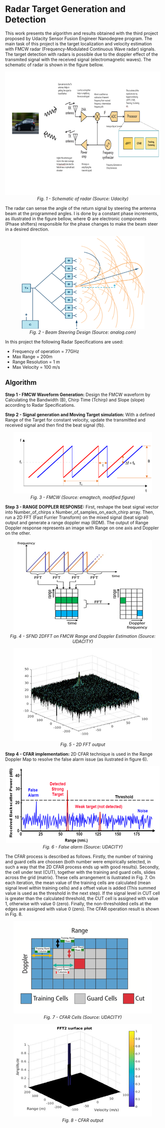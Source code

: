 # Radar Target Generation and Detection

This work presents the algorithm and results obtained with the third project proposed by Udacity Sensor Fusion Engineer Nanodegree program. The main task of this project is the target localization and velocity estimation with FMCW radar (Frequency-Modulated Continuous Wave radar) signals. The target detection with radars is possible due to the doppler effect of the transmited signal with the received signal (electromagnetic waves). The schematic of radar is shown in the figure bellow.

<p align="center">
  <img src="media/radar.png" width="700" height="400" />
  <em><br>Fig. 1 - Schematic of radar (Source: Udacity)</em>
</p>

The radar can sense the angle of the return signal by steering the antenna beam at the programmed angles. I is done by a constant phase increments, as illustrated in the figure bellow, where Φ are electronic components (Phase shifters) responsible for the phase changes to make the beam steer in a desired direction.

<p align="center">
  <img src="media/ANGLEARRIVEL.png" width="400" height="300"/>
  <em><br>Fig. 2 - Beam Steering Design (Source: analog.com)</em>
</p>

In this project the following Radar Specifications are used:
  - Frequency of operation = 77GHz
  - Max Range = 200m
  - Range Resolution = 1 m
  - Max Velocity = 100 m/s

## Algorithm

**Step 1 - FMCW Waveform Generation:** Design the FMCW waveform by Calculating the Bandwidth (B), Chirp Time (Tchirp) and Slope (slope) according to Radar Specifications.

**Step 2 - Signal generation and Moving Target simulation:** With a defined Range of the Target for constant velocity, update the transmitted and received signal and then find the beat signal (fb).

<p align="center">
  <img src="media/FMCW.png" width="450" height="200"/>
  <em><br>Fig. 3 - FMCW (Source: emagtech, modified figure)</em>
</p>

**Step 3 - RANGE DOPPLER RESPONSE:** First, reshape the beat signal vector into Number_of_chirps x Number_of_samples_on_each_chirp array. Then, run a 2D FFT (Fast Furrier Transform) on the mixed signal (beat signal) output and generate a range doppler map (RDM). The output of Range Doppler response represents an image with Range on one axis and Doppler on the other.

<p align="center">
  <img src="media/SFND 2DFFT on FMCW Range and Doppler Estimation.png" width="450" height="300"/>
  <em><br>Fig. 4 - SFND 2DFFT on FMCW Range and Doppler Estimation (Source: UDACITY)</em>
</p>

<p align="center">
  <img src="media/2DFFToutput.jpg" width="450" height="300"/>
  <em><br>Fig. 5 - 2D FFT output</em>
</p>

**Step 4 - CFAR implementation:** 2D CFAR technique is used in the Range Doppler Map to resolve the false alarm issue (as ilustrated in figure 6).

<p align="center">
  <img src="media/RBP.png" width="500" height="250"/>
  <em><br>Fig. 6 - False alarm (Source: UDACITY)</em>
</p>

The CFAR process is described as follows. Firstly, the number of training and guard cells are choosen (both number were empirically selected, in such a way that the 2D CFAR process ends up with good results). Secondly, the cell under test (CUT), together with the training and guard cells, slides across the grid (matrix). These cells arrangement is ilustrated in Fig. 7. On each iteration, the mean value of the training cells are calculated (mean signal level within training cells) and a offset value is added (This summed value is used as the threshold in the next step). If the signal level in CUT cell is greater than the calculated threshold, the CUT cell is assigned with value 1, otherwise with value 0 (zero). Finally, the non-thresholded cells at the edges are assigned with value 0 (zero). The  CFAR operation result is shown in Fig. 8.

<p align="center">
  <img src="media/CFAR cells.png" width="450" height="300"/>
  <em><br>Fig. 7 - CFAR Cells (Source: UDACITY)</em>
</p>

<p align="center">
  <img src="media/2DCFARoutput .jpg" width="450" height="300"/>
  <em><br>Fig. 8 - CFAR output</em>
</p>
